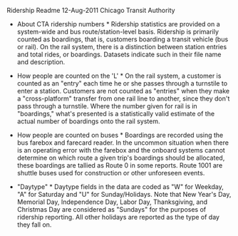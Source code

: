 Ridership Readme
12-Aug-2011
Chicago Transit Authority

* About CTA ridership numbers *
Ridership statistics are provided on a system-wide and bus route/station-level basis. Ridership is primarily counted as boardings, that is, customers boarding a transit vehicle (bus or rail).  On the rail system, there is a distinction between station entries and total rides, or boardings. Datasets indicate such in their file name and description.

* How people are counted on the 'L' *
On the rail system, a customer is counted as an "entry" each time he or she passes through a turnstile to enter a station.  Customers are not counted as "entries" when they make a "cross-platform" transfer from one rail line to another, since they don't pass through a turnstile. Where the number given for rail is in "boardings," what's presented is a statistically valid estimate of the actual number of boardings onto the rail system.

* How people are counted on buses *
Boardings are recorded using the bus farebox and farecard reader. In the uncommon situation when there is an operating error with the farebox and the onboard systems cannot determine on which route a given trip's boardings should be allocated, these boardings are tallied as Route 0 in some reports.  Route 1001 are shuttle buses used for construction or other unforeseen events.

* "Daytype" *
Daytype fields in the data are coded as "W" for Weekday, "A" for Saturday and "U" for Sunday/Holidays.  Note that New Year's Day, Memorial Day, Independence Day, Labor Day, Thanksgiving, and Christmas Day are considered as "Sundays" for the purposes of ridership reporting.  All other holidays are reported as the type of day they fall on.
